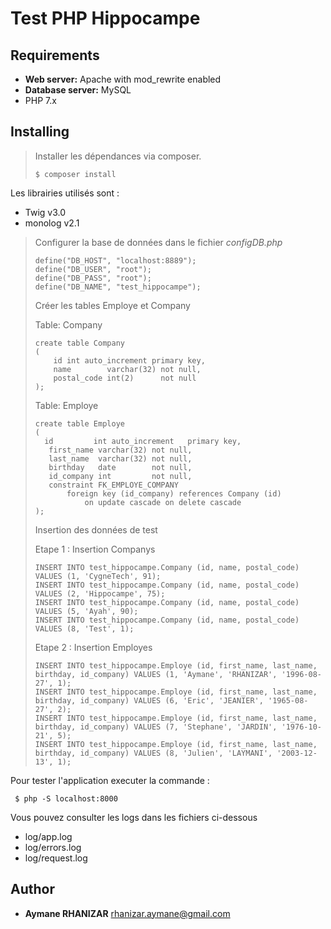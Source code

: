 # Test PHP Hippocampe


## Requirements

- **Web server:** Apache with mod_rewrite enabled
- **Database server:** MySQL
- PHP 7.x

## Installing

>Installer les dépendances via composer.
>
>```
>$ composer install
>```

Les librairies utilisés sont :
* Twig v3.0
* monolog v2.1


>Configurer la base de données dans le fichier *configDB.php* 
>```
> define("DB_HOST", "localhost:8889");
> define("DB_USER", "root");
> define("DB_PASS", "root");
> define("DB_NAME", "test_hippocampe");
>```
>Créer les tables Employe et Company
>
>Table: Company
>```
>create table Company
> (
>     id int auto_increment primary key,
>     name        varchar(32) not null,
>     postal_code int(2)      not null
> );
>```
>Table: Employe
>```
> create table Employe
> (
>   id         int auto_increment   primary key,
>    first_name varchar(32) not null,
>    last_name  varchar(32) not null,
>    birthday   date        not null,
>    id_company int         not null,
>    constraint FK_EMPLOYE_COMPANY
>        foreign key (id_company) references Company (id)
>            on update cascade on delete cascade
>);
>```
>
> Insertion des données de test
>
> Etape 1 : Insertion Companys
>```
>INSERT INTO test_hippocampe.Company (id, name, postal_code) VALUES (1, 'CygneTech', 91);
>INSERT INTO test_hippocampe.Company (id, name, postal_code) VALUES (2, 'Hippocampe', 75);
>INSERT INTO test_hippocampe.Company (id, name, postal_code) VALUES (5, 'Ayah', 90);
>INSERT INTO test_hippocampe.Company (id, name, postal_code) VALUES (8, 'Test', 1);
>```
> Etape 2 : Insertion Employes
>```
>INSERT INTO test_hippocampe.Employe (id, first_name, last_name, birthday, id_company) VALUES (1, 'Aymane', 'RHANIZAR', '1996-08-27', 1);
>INSERT INTO test_hippocampe.Employe (id, first_name, last_name, birthday, id_company) VALUES (6, 'Eric', 'JEANIER', '1965-08-27', 2);
>INSERT INTO test_hippocampe.Employe (id, first_name, last_name, birthday, id_company) VALUES (7, 'Stephane', 'JARDIN', '1976-10-21', 5);
>INSERT INTO test_hippocampe.Employe (id, first_name, last_name, birthday, id_company) VALUES (8, 'Julien', 'LAYMANI', '2003-12-13', 1);

Pour tester l'application executer la commande :

```
 $ php -S localhost:8000
```

Vous pouvez consulter les logs dans les fichiers ci-dessous 

* log/app.log
* log/errors.log
* log/request.log




## Author

* **Aymane RHANIZAR** <rhanizar.aymane@gmail.com>
